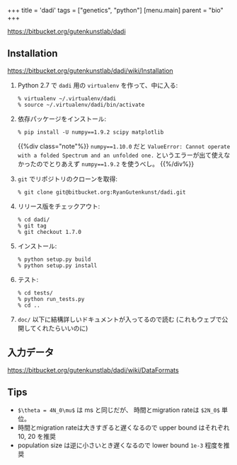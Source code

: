 +++
title = 'dadi'
tags = ["genetics", "python"]
[menu.main]
  parent = "bio"
+++

https://bitbucket.org/gutenkunstlab/dadi

## Installation

https://bitbucket.org/gutenkunstlab/dadi/wiki/Installation

1.  Python 2.7 で `dadi` 用の `virtualenv` を作って、中に入る:

        % virtualenv ~/.virtualenv/dadi
        % source ~/.virtualenv/dadi/bin/activate

2.  依存パッケージをインストール:

        % pip install -U numpy==1.9.2 scipy matplotlib

    {{%div class="note"%}}
`numpy==1.10.0` だと
`ValueError: Cannot operate with a folded Spectrum and an unfolded one.`
というエラーが出て使えなかったのでとりあえず
`numpy==1.9.2` を使うべし。
    {{%/div%}}

3.  `git` でリポジトリのクローンを取得:

        % git clone git@bitbucket.org:RyanGutenkunst/dadi.git

4.  リリース版をチェックアウト:

        % cd dadi/
        % git tag
        % git checkout 1.7.0

5.  インストール:

        % python setup.py build
        % python setup.py install

6.  テスト:

        % cd tests/
        % python run_tests.py
        % cd ..

7.  `doc/` 以下に結構詳しいドキュメントが入ってるので読む (これもウェブで公開してくれたらいいのに)

## 入力データ

https://bitbucket.org/gutenkunstlab/dadi/wiki/DataFormats

## Tips

- `$\theta = 4N_0\mu$` は ms と同じだが、
  時間とmigration rateは `$2N_0$` 単位。
- 時間とmigration rateは大きすぎると遅くなるので
  upper bound はそれぞれ 10, 20 を推奨
- population size は逆に小さいとき遅くなるので
  lower bound `1e-3` 程度を推奨

